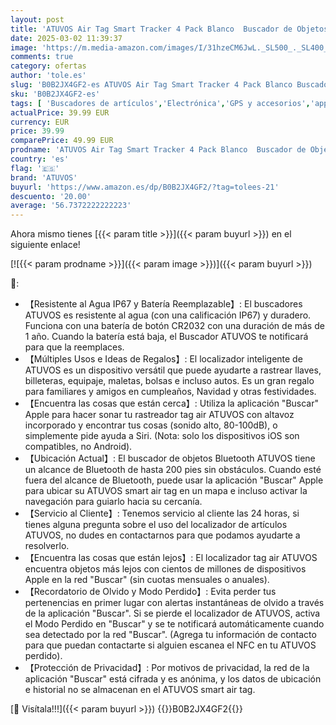 ```yaml
---
layout: post
title: 'ATUVOS Air Tag Smart Tracker 4 Pack Blanco  Buscador de Objetos Bluetooth Funciona con Buscar Apple  Sólo iOS  Android no Compatible   Localizador para Llaves  Maletas  Equipaje. Batería Reemplazable'
date: 2025-03-02 11:39:37
image: 'https://m.media-amazon.com/images/I/31hzeCM6JwL._SL500_._SL400_.jpg'
comments: true
category: ofertas
author: 'tole.es'
slug: 'B0B2JX4GF2-es ATUVOS Air Tag Smart Tracker 4 Pack Blanco Buscador de...'
sku: 'B0B2JX4GF2-es'
tags: [ 'Buscadores de artículos','Electrónica','GPS y accesorios','apple','atuvos','🇪🇸', ]
actualPrice: 39.99 EUR
currency: EUR
price: 39.99
comparePrice: 49.99 EUR
prodname: 'ATUVOS Air Tag Smart Tracker 4 Pack Blanco  Buscador de Objetos Bluetooth Funciona con Buscar Apple  Sólo iOS  Android no Compatible   Localizador para Llaves  Maletas  Equipaje. Batería Reemplazable'
country: 'es'
flag: '🇪🇸'
brand: 'ATUVOS'
buyurl: 'https://www.amazon.es/dp/B0B2JX4GF2/?tag=tolees-21'
descuento: '20.00'
average: '56.7372222222223'
---
```


Ahora mismo tienes [{{< param title >}}]({{< param buyurl >}}) en el siguiente enlace!

[![{{< param prodname >}}]({{< param image >}})]({{< param buyurl >}})

🔎:

- 【Resistente al Agua IP67 y Batería Reemplazable】: El buscadores ATUVOS es resistente al agua (con una calificación IP67) y duradero. Funciona con una batería de botón CR2032 con una duración de más de 1 año. Cuando la batería está baja, el Buscador ATUVOS te notificará para que la reemplaces.
- 【Múltiples Usos e Ideas de Regalos】: El localizador inteligente de ATUVOS es un dispositivo versátil que puede ayudarte a rastrear llaves, billeteras, equipaje, maletas, bolsas e incluso autos. Es un gran regalo para familiares y amigos en cumpleaños, Navidad y otras festividades.
- 【Encuentra las cosas que están cerca】: Utiliza la aplicación "Buscar" Apple para hacer sonar tu rastreador tag air ATUVOS con altavoz incorporado y encontrar tus cosas (sonido alto, 80-100dB), o simplemente pide ayuda a Siri. (Nota: solo los dispositivos iOS son compatibles, no Android).
- 【Ubicación Actual】: El buscador de objetos Bluetooth ATUVOS tiene un alcance de Bluetooth de hasta 200 pies sin obstáculos. Cuando esté fuera del alcance de Bluetooth, puede usar la aplicación "Buscar" Apple para ubicar su ATUVOS smart air tag en un mapa e incluso activar la navegación para guiarlo hacia su cercanía.
- 【Servicio al Cliente】: Tenemos servicio al cliente las 24 horas, si tienes alguna pregunta sobre el uso del localizador de artículos ATUVOS, no dudes en contactarnos para que podamos ayudarte a resolverlo.
- 【Encuentra las cosas que están lejos】: El localizador tag air ATUVOS encuentra objetos más lejos con cientos de millones de dispositivos Apple en la red "Buscar" (sin cuotas mensuales o anuales).
- 【Recordatorio de Olvido y Modo Perdido】: Evita perder tus pertenencias en primer lugar con alertas instantáneas de olvido a través de la aplicación "Buscar". Si se pierde el localizador de ATUVOS, activa el Modo Perdido en "Buscar" y se te notificará automáticamente cuando sea detectado por la red "Buscar". (Agrega tu información de contacto para que puedan contactarte si alguien escanea el NFC en tu ATUVOS perdido).
- 【Protección de Privacidad】: Por motivos de privacidad, la red de la aplicación "Buscar" está cifrada y es anónima, y los datos de ubicación e historial no se almacenan en el ATUVOS smart air tag.

[🛒 Visítala!!!]({{< param buyurl >}})
{{<world>}}B0B2JX4GF2{{</world>}}
